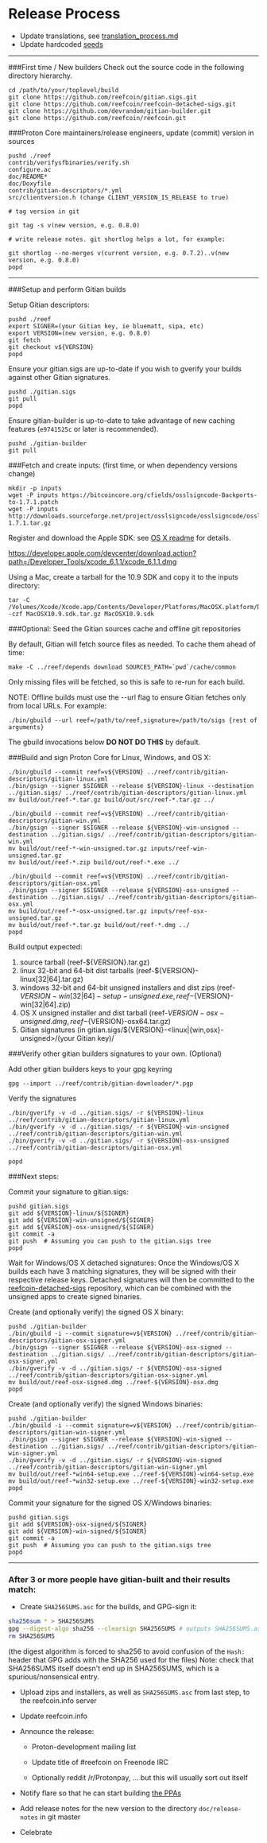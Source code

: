 Release Process
====================

* Update translations, see [translation_process.md](https://github.com/reefcoin/reef/blob/master/doc/translation_process.md#syncing-with-transifex)
* Update hardcoded [seeds](/contrib/seeds)

* * *

###First time / New builders
Check out the source code in the following directory hierarchy.

	cd /path/to/your/toplevel/build
	git clone https://github.com/reefcoin/gitian.sigs.git
	git clone https://github.com/reefcoin/reefcoin-detached-sigs.git
	git clone https://github.com/devrandom/gitian-builder.git
	git clone https://github.com/reefcoin/reefcoin.git

###Proton Core maintainers/release engineers, update (commit) version in sources

	pushd ./reef
	contrib/verifysfbinaries/verify.sh
	configure.ac
	doc/README*
	doc/Doxyfile
	contrib/gitian-descriptors/*.yml
	src/clientversion.h (change CLIENT_VERSION_IS_RELEASE to true)

	# tag version in git

	git tag -s v(new version, e.g. 0.8.0)

	# write release notes. git shortlog helps a lot, for example:

	git shortlog --no-merges v(current version, e.g. 0.7.2)..v(new version, e.g. 0.8.0)
	popd

* * *

###Setup and perform Gitian builds

 Setup Gitian descriptors:

	pushd ./reef
	export SIGNER=(your Gitian key, ie bluematt, sipa, etc)
	export VERSION=(new version, e.g. 0.8.0)
	git fetch
	git checkout v${VERSION}
	popd

  Ensure your gitian.sigs are up-to-date if you wish to gverify your builds against other Gitian signatures.

	pushd ./gitian.sigs
	git pull
	popd

  Ensure gitian-builder is up-to-date to take advantage of new caching features (`e9741525c` or later is recommended).

	pushd ./gitian-builder
	git pull

###Fetch and create inputs: (first time, or when dependency versions change)

	mkdir -p inputs
	wget -P inputs https://bitcoincore.org/cfields/osslsigncode-Backports-to-1.7.1.patch
	wget -P inputs http://downloads.sourceforge.net/project/osslsigncode/osslsigncode/osslsigncode-1.7.1.tar.gz

 Register and download the Apple SDK: see [OS X readme](README_osx.txt) for details.

 https://developer.apple.com/devcenter/download.action?path=/Developer_Tools/xcode_6.1.1/xcode_6.1.1.dmg

 Using a Mac, create a tarball for the 10.9 SDK and copy it to the inputs directory:

	tar -C /Volumes/Xcode/Xcode.app/Contents/Developer/Platforms/MacOSX.platform/Developer/SDKs/ -czf MacOSX10.9.sdk.tar.gz MacOSX10.9.sdk

###Optional: Seed the Gitian sources cache and offline git repositories

By default, Gitian will fetch source files as needed. To cache them ahead of time:

	make -C ../reef/depends download SOURCES_PATH=`pwd`/cache/common

Only missing files will be fetched, so this is safe to re-run for each build.

NOTE: Offline builds must use the --url flag to ensure Gitian fetches only from local URLs. For example:
```
./bin/gbuild --url reef=/path/to/reef,signature=/path/to/sigs {rest of arguments}
```
The gbuild invocations below <b>DO NOT DO THIS</b> by default.

###Build and sign Proton Core for Linux, Windows, and OS X:

	./bin/gbuild --commit reef=v${VERSION} ../reef/contrib/gitian-descriptors/gitian-linux.yml
	./bin/gsign --signer $SIGNER --release ${VERSION}-linux --destination ../gitian.sigs/ ../reef/contrib/gitian-descriptors/gitian-linux.yml
	mv build/out/reef-*.tar.gz build/out/src/reef-*.tar.gz ../

	./bin/gbuild --commit reef=v${VERSION} ../reef/contrib/gitian-descriptors/gitian-win.yml
	./bin/gsign --signer $SIGNER --release ${VERSION}-win-unsigned --destination ../gitian.sigs/ ../reef/contrib/gitian-descriptors/gitian-win.yml
	mv build/out/reef-*-win-unsigned.tar.gz inputs/reef-win-unsigned.tar.gz
	mv build/out/reef-*.zip build/out/reef-*.exe ../

	./bin/gbuild --commit reef=v${VERSION} ../reef/contrib/gitian-descriptors/gitian-osx.yml
	./bin/gsign --signer $SIGNER --release ${VERSION}-osx-unsigned --destination ../gitian.sigs/ ../reef/contrib/gitian-descriptors/gitian-osx.yml
	mv build/out/reef-*-osx-unsigned.tar.gz inputs/reef-osx-unsigned.tar.gz
	mv build/out/reef-*.tar.gz build/out/reef-*.dmg ../
	popd

  Build output expected:

  1. source tarball (reef-${VERSION}.tar.gz)
  2. linux 32-bit and 64-bit dist tarballs (reef-${VERSION}-linux[32|64].tar.gz)
  3. windows 32-bit and 64-bit unsigned installers and dist zips (reef-${VERSION}-win[32|64]-setup-unsigned.exe, reef-${VERSION}-win[32|64].zip)
  4. OS X unsigned installer and dist tarball (reef-${VERSION}-osx-unsigned.dmg, reef-${VERSION}-osx64.tar.gz)
  5. Gitian signatures (in gitian.sigs/${VERSION}-<linux|{win,osx}-unsigned>/(your Gitian key)/

###Verify other gitian builders signatures to your own. (Optional)

  Add other gitian builders keys to your gpg keyring

	gpg --import ../reef/contrib/gitian-downloader/*.pgp

  Verify the signatures

	./bin/gverify -v -d ../gitian.sigs/ -r ${VERSION}-linux ../reef/contrib/gitian-descriptors/gitian-linux.yml
	./bin/gverify -v -d ../gitian.sigs/ -r ${VERSION}-win-unsigned ../reef/contrib/gitian-descriptors/gitian-win.yml
	./bin/gverify -v -d ../gitian.sigs/ -r ${VERSION}-osx-unsigned ../reef/contrib/gitian-descriptors/gitian-osx.yml

	popd

###Next steps:

Commit your signature to gitian.sigs:

	pushd gitian.sigs
	git add ${VERSION}-linux/${SIGNER}
	git add ${VERSION}-win-unsigned/${SIGNER}
	git add ${VERSION}-osx-unsigned/${SIGNER}
	git commit -a
	git push  # Assuming you can push to the gitian.sigs tree
	popd

  Wait for Windows/OS X detached signatures:
	Once the Windows/OS X builds each have 3 matching signatures, they will be signed with their respective release keys.
	Detached signatures will then be committed to the [reefcoin-detached-sigs](https://github.com/reefcoin/reefcoin-detached-sigs) repository, which can be combined with the unsigned apps to create signed binaries.

  Create (and optionally verify) the signed OS X binary:

	pushd ./gitian-builder
	./bin/gbuild -i --commit signature=v${VERSION} ../reef/contrib/gitian-descriptors/gitian-osx-signer.yml
	./bin/gsign --signer $SIGNER --release ${VERSION}-osx-signed --destination ../gitian.sigs/ ../reef/contrib/gitian-descriptors/gitian-osx-signer.yml
	./bin/gverify -v -d ../gitian.sigs/ -r ${VERSION}-osx-signed ../reef/contrib/gitian-descriptors/gitian-osx-signer.yml
	mv build/out/reef-osx-signed.dmg ../reef-${VERSION}-osx.dmg
	popd

  Create (and optionally verify) the signed Windows binaries:

	pushd ./gitian-builder
	./bin/gbuild -i --commit signature=v${VERSION} ../reef/contrib/gitian-descriptors/gitian-win-signer.yml
	./bin/gsign --signer $SIGNER --release ${VERSION}-win-signed --destination ../gitian.sigs/ ../reef/contrib/gitian-descriptors/gitian-win-signer.yml
	./bin/gverify -v -d ../gitian.sigs/ -r ${VERSION}-win-signed ../reef/contrib/gitian-descriptors/gitian-win-signer.yml
	mv build/out/reef-*win64-setup.exe ../reef-${VERSION}-win64-setup.exe
	mv build/out/reef-*win32-setup.exe ../reef-${VERSION}-win32-setup.exe
	popd

Commit your signature for the signed OS X/Windows binaries:

	pushd gitian.sigs
	git add ${VERSION}-osx-signed/${SIGNER}
	git add ${VERSION}-win-signed/${SIGNER}
	git commit -a
	git push  # Assuming you can push to the gitian.sigs tree
	popd

-------------------------------------------------------------------------

### After 3 or more people have gitian-built and their results match:

- Create `SHA256SUMS.asc` for the builds, and GPG-sign it:
```bash
sha256sum * > SHA256SUMS
gpg --digest-algo sha256 --clearsign SHA256SUMS # outputs SHA256SUMS.asc
rm SHA256SUMS
```
(the digest algorithm is forced to sha256 to avoid confusion of the `Hash:` header that GPG adds with the SHA256 used for the files)
Note: check that SHA256SUMS itself doesn't end up in SHA256SUMS, which is a spurious/nonsensical entry.

- Upload zips and installers, as well as `SHA256SUMS.asc` from last step, to the reefcoin.info server

- Update reefcoin.info

- Announce the release:
  - Proton-development mailing list

  - Update title of #reefcoin on Freenode IRC

  - Optionally reddit /r/Protonpay, ... but this will usually sort out itself

- Notify flare so that he can start building [the PPAs](https://launchpad.net/~reefcoin.info/+archive/ubuntu/reef)

- Add release notes for the new version to the directory `doc/release-notes` in git master

- Celebrate
